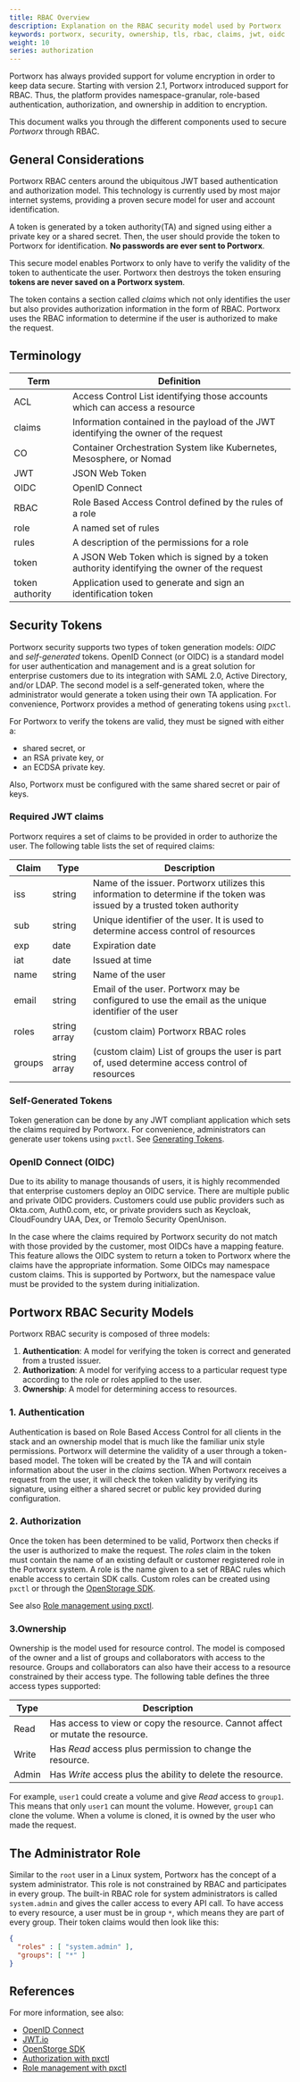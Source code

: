 ```yaml
---
title: RBAC Overview
description: Explanation on the RBAC security model used by Portworx
keywords: portworx, security, ownership, tls, rbac, claims, jwt, oidc
weight: 10
series: authorization
---
```


Portworx has always provided support for volume encryption in order to keep data secure. Starting with version 2.1, Portworx introduced support for RBAC. Thus, the platform provides namespace-granular, role-based authentication, authorization, and ownership in addition to encryption.

This document walks you through the different components used to secure _Portworx_ through RBAC.

## General Considerations

Portworx RBAC centers around the ubiquitous JWT based authentication and
authorization model. This technology is currently used by most major internet
systems, providing a proven secure model for user and account identification.

A token is generated by a token authority(TA) and signed using either a private key or a shared secret. Then, the user should provide the token to Portworx for identification. **No passwords are ever sent to Portworx**.

This secure model enables Portworx to only have to verify the validity of the token to authenticate the user. Portworx then destroys the token ensuring **tokens are never saved on a Portworx system**.

The token contains a section called _claims_ which not only identifies the user but also provides authorization information in the form of RBAC. Portworx uses the RBAC information to determine if the user is authorized to make the request.

## Terminology

| Term | Definition |
| ---- | ---------- |
| ACL | Access Control List identifying those accounts which can access a resource|
| claims | Information contained in the payload of the JWT identifying the owner of the request |
| CO | Container Orchestration System like Kubernetes, Mesosphere, or Nomad |
| JWT | JSON Web Token |
| OIDC | OpenID Connect |
| RBAC | Role Based Access Control defined by the rules of a role |
| role | A named set of rules |
| rules | A description of the permissions for a role |
| token | A JSON Web Token which is signed by a token authority identifying the owner of the request |
| token authority | Application used to generate and sign an identification token |

## Security Tokens

Portworx security supports two types of token generation models: _OIDC_ and
_self-generated_ tokens. OpenID Connect (or OIDC) is a standard model for user authentication and management and is a great solution for enterprise customers due to its integration with SAML 2.0, Active Directory, and/or LDAP. The second model is a self-generated token, where the administrator would generate a token using their own TA application. For convenience, Portworx provides a method of generating tokens using `pxctl`.

For Portworx to verify the tokens are valid, they must be signed with either a:

* shared secret, or
* an RSA private key, or
* an ECDSA private key.

Also, Portworx must be configured with the same shared secret or pair of keys.

### Required JWT claims

Portworx requires a set of claims to be provided in order to authorize the user. The following table lists the set of required claims:

| Claim | Type | Description |
| ----- | ---- | ----------- |
| iss   | string | Name of the issuer. Portworx utilizes this information to determine if the token was issued by a trusted token authority |
| sub | string | Unique identifier of the user. It is used to determine access control of resources |
| exp | date | Expiration date |
| iat | date | Issued at time |
| name | string | Name of the user |
| email | string | Email of the user. Portworx may be configured to use the email as the unique identifier of the user |
| roles | string array | (custom claim) Portworx RBAC roles |
| groups | string array | (custom claim) List of groups the user is part of, used determine access control of resources |

### Self-Generated Tokens

Token generation can be done by any JWT compliant application which sets the claims required by Portworx. For convenience, administrators can generate user tokens using `pxctl`. See [Generating Tokens](/reference/cli/authorization/#generate-tokens).

### OpenID Connect (OIDC)

Due to its ability to manage thousands of users, it is highly recommended that enterprise customers deploy an OIDC service. There are multiple public and private OIDC providers. Customers could use public providers such as Okta.com, Auth0.com, etc, or private providers such as Keycloak, CloudFoundry UAA, Dex, or Tremolo Security OpenUnison.

In the case where the claims required by Portworx security do not match with those provided by the customer, most OIDCs have a mapping feature. This feature allows the OIDC system to return a token to Portworx where the claims have the appropriate information. Some OIDCs may namespace custom claims. This is supported by Portworx, but the namespace value must be provided to the system during initialization.

## Portworx RBAC Security Models

Portworx RBAC security is composed of three models:

1. **Authentication**: A model for verifying the token is correct and generated from
   a trusted issuer.
2. **Authorization**: A model for verifying access to a particular request type
   according to the role or roles applied to the user.
3. **Ownership**: A model for determining access to resources.


### 1. Authentication

Authentication is based on Role Based Access Control for all clients in the stack and an ownership model that is much like the familiar unix style permissions. Portworx will determine the validity of a user through a token-based model. The token will be created by the TA and will contain information about the user in the _claims_ section. When Portworx receives a request from the user, it will check the token validity by verifying its signature, using either a shared secret or public key provided during configuration.

### 2. Authorization

Once the token has been determined to be valid, Portworx then checks if the user is authorized to make the request. The _roles_ claim in the token must contain the name of an existing default or customer registered role in the Portworx system. A role is the name given to a set of RBAC rules which enable access to certain SDK calls. Custom roles can be created using `pxctl` or through the [OpenStorage SDK](https://libopenstorage.github.io/w/release-6.4.generated-api.html#serviceopenstorageapiopenstoragerole).

See also [Role management using pxctl](/reference/cli/role).

### 3.Ownership

Ownership is the model used for resource control. The model is composed of the owner and a list of groups and collaborators with access to the resource. Groups and collaborators can also have their access to a resource constrained by their access type. The following table defines the three access types supported:

| Type | Description |
| ---- | ----------- |
| Read | Has access to view or copy the resource. Cannot affect or mutate the resource. |
| Write | Has _Read_ access plus permission to change the resource. |
| Admin | Has _Write_ access plus the ability to delete the resource. |

For example, `user1` could create a volume and give _Read_ access to `group1`. This means that only `user1` can mount the volume. However, `group1` can clone the volume. When a volume is cloned, it is owned by the user who made the request.

## The Administrator Role

Similar to the `root` user in a Linux system, Portworx has the concept of a system administrator. This role is not constrained by RBAC and participates in every group. The built-in RBAC role for system administrators is called `system.admin` and gives the caller access to every API call. To have access to every resource, a user must be in group `*`, which means they are part of every group. Their token claims would then look like this:

```json
{
  "roles" : [ "system.admin" ],
  "groups": [ "*" ]
}
```

## References

For more information, see also:

* [OpenID Connect](https://openid.net)
* [JWT.io](https://jwt.io)
* [OpenStorge SDK](https://libopenstorage.github.io/w/)
* [Authorization with pxctl](/reference/cli/authorization)
* [Role management with pxctl](/reference/cli/role)
